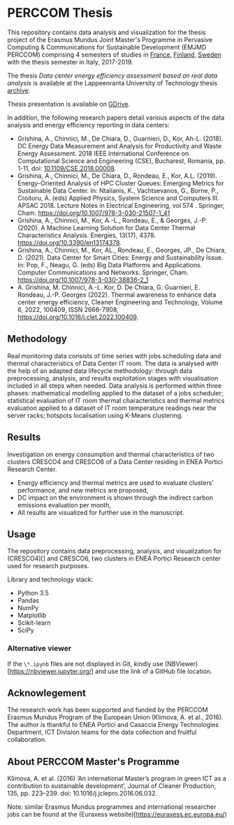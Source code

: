 # PERCCOM Thesis

This repository contains data analysis and visualization for the thesis project of the Erasmus Mundus Joint Master's Programme in Pervasive Computing & Communications for Sustainable Development (EMJMD PERCCOM) comprising 4 semesters of studies in 
[France](https://formations.univ-lorraine.fr/en/3378-erasmus-mundus-master-in-pervasive-computing-communications-for-sustainable-development.html), 
[Finland](https://scispace.com/pdf/perccom-a-master-program-in-pervasive-computing-and-1nvkz2m6zx.pdf), 
[Sweden](https://www.ltu.se/en/education/degree/exa2240-degree-of-master-of-science-120-credits---major-computer-science-and-engineering) with the thesis semester in Italy, 2017-2019.
 
The thesis _Data center energy efficiency assessment based on real data analysis_ is available at the Lappeenranta University of Technology thesis [archive](https://lutpub.lut.fi/handle/10024/159900).

Thesis presentation is available on [GDrive](https://drive.google.com/file/d/1DxFEsnab_NwH-ptO7cBi6As1Qin822Yg/view?usp=drive_link).


In addition, the following research papers detail various aspects of the data analysis and energy efficiency reporting in data centers:

- Grishina, A., Chinnici, M., De Chiara, D., Guarnieri, D., Kor, Ah-L. (2018). DC Energy Data Measurement and Analysis for Productivity and Waste Energy Assessment. 2018 IEEE International Conference on Computational Science and Engineering (CSE), Bucharest, Romania, pp. 1-11, doi: [10.1109/CSE.2018.00008](https://ieeexplore.ieee.org/abstract/document/8588212).
- Grishina, A., Chinnici, M., De Chiara, D., Rondeau, E., Kor, A.L. (2019). Energy-Oriented Analysis of HPC Cluster Queues: Emerging Metrics for Sustainable Data Center. In: Ntalianis, K., Vachtsevanos, G., Borne, P., Croitoru, A. (eds) Applied Physics, System Science and Computers III. APSAC 2018. Lecture Notes in Electrical Engineering, vol 574 . Springer, Cham. <https://doi.org/10.1007/978-3-030-21507-1_41>
- Grishina, A., Chinnici, M., Kor, A.-L., Rondeau, E., & Georges, J.-P. (2020). A Machine Learning Solution for Data Center Thermal Characteristics Analysis. Energies, 13(17), 4378. <https://doi.org/10.3390/en13174378>.
- Grishina, A., Chinnici, M., Kor, AL., Rondeau, E., Georges, JP., De Chiara, D. (2021). Data Center for Smart Cities: Energy and Sustainability Issue. In: Pop, F., Neagu, G. (eds) Big Data Platforms and Applications. Computer Communications and Networks. Springer, Cham. <https://doi.org/10.1007/978-3-030-38836-2_1>
- A. Grishina, M. Chinnici, A.-L. Kor, D. De Chiara, G. Guarnieri, E. Rondeau, J.-P. Georges (2022).
Thermal awareness to enhance data center energy efficiency,
Cleaner Engineering and Technology,
Volume 6,
2022,
100409,
ISSN 2666-7908,
<https://doi.org/10.1016/j.clet.2022.100409>.


## Methodology
Real monitoring data consists of time series with jobs scheduling data and thermal characteristics of Data Center IT room. The data is analysed with the help of an adapted data lifecycle methodology: through data preprocessing, analysis, and results exploitation stages with visualisation included in all steps when needed. Data analysis is performed within three phases: mathematical modelling applied to the dataset of a jobs scheduler; statistical evaluation of IT room thermal characteristics and thermal metrics evaluation applied to a dataset of IT room temperature readings near the server racks; hotspots localisation using K-Means clustering. 

## Results
Investigation on energy consumption and thermal characteristics of two clusters CRESCO4 and CRESCO6 
of a Data Center residing in ENEA Portici Research Center.

- Energy efficiency and thermal metrics are used to evaluate clusters' performance, and new metrics are proposed,
- DC impact on the environment is shown through the indirect carbon emissions evaluation per month,
- All results are visualized for further use in the manuscript.

## Usage

The repository contains data preprocessing, analysis, and visualization for (CRESCO4)[] and CRESCO6, two clusters in ENEA Portici Research center used for research purposes. 

Library and technology stack: 
- Python 3.5
- Pandas
- NumPy
- Matplotlib
- Scikit-learn
- SciPy

### Alternative viewer
If the `\*.ipynb` files are not displayed in Git, kindly use (NBViewer)[https://nbviewer.jupyter.org/] and use the link of a GitHub file location.

## Acknowlegement
The research work has been supported and funded by the PERCCOM Erasmus Mundus Program of the European Union (Klimova, A. et al., 2016). The author is thankful to ENEA Portici and Casaccia Energy Technologies Department, ICT Division teams for the data collection and fruitful collaboration. 

## About PERCCOM Master's Programme
Klimova, A. et al. (2016) ‘An international Master’s program in green ICT as a contribution to sustainable development’, Journal of Cleaner Production, 135, pp. 223–239. doi: 10.1016/j.jclepro.2016.06.032.

Note: similar Erasmus Mundus programmes and international researcher jobs can be found at the (Euraxess website)[https://euraxess.ec.europa.eu/) 
